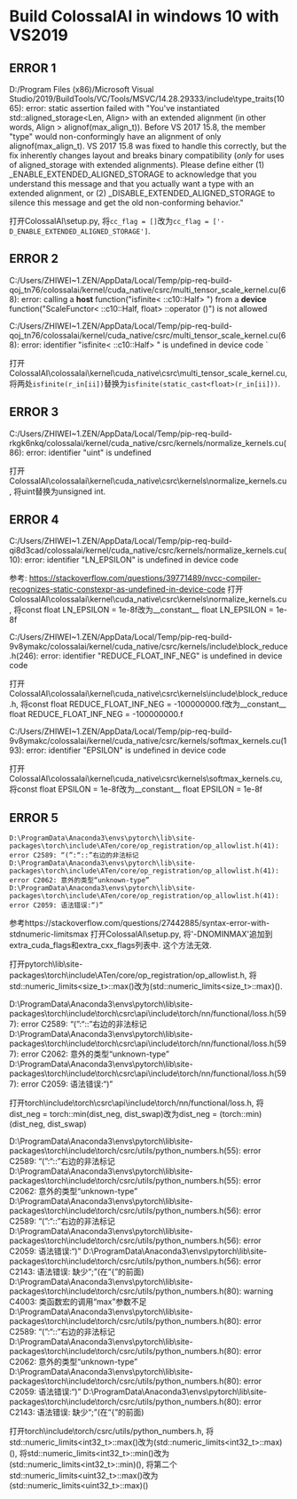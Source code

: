
# Build ColossalAI in windows 10 with VS2019

## ERROR 1

  D:/Program Files (x86)/Microsoft Visual Studio/2019/BuildTools/VC/Tools/MSVC/14.28.29333/include\type_traits(1065): error: static assertion failed with "You've instantiated std::aligned_storage<Len, Align> with an extended alignment (in other words, Align > alignof(max_align_t)). Before VS 2017 15.8, the member "type" would non-conformingly have an alignment of only alignof(max_align_t). VS 2017 15.8 was fixed to handle this correctly, but the fix inherently changes layout and breaks binary compatibility (*only* for uses of aligned_storage with extended alignments). Please define either (1) _ENABLE_EXTENDED_ALIGNED_STORAGE to acknowledge that you understand this message and that you actually want a type with an extended alignment, or (2) _DISABLE_EXTENDED_ALIGNED_STORAGE to silence this message and get the old non-conforming behavior."

打开ColossalAI\setup.py, 将`cc_flag = []`改为`cc_flag = ['-D_ENABLE_EXTENDED_ALIGNED_STORAGE']`.

## ERROR 2


  C:/Users/ZHIWEI~1.ZEN/AppData/Local/Temp/pip-req-build-qoj_tn76/colossalai/kernel/cuda_native/csrc/multi_tensor_scale_kernel.cu(68): error: calling a __host__ function("isfinite< ::c10::Half> ") from a __device__ function("ScaleFunctor< ::c10::Half, float> ::operator ()") is not allowed

  C:/Users/ZHIWEI~1.ZEN/AppData/Local/Temp/pip-req-build-qoj_tn76/colossalai/kernel/cuda_native/csrc/multi_tensor_scale_kernel.cu(68): error: identifier "isfinite< ::c10::Half> " is undefined in device code
`

打开ColossalAI\colossalai\kernel\cuda_native\csrc\multi_tensor_scale_kernel.cu, 将两处`isfinite(r_in[ii])`替换为`isfinite(static_cast<float>(r_in[ii]))`.


## ERROR 3

C:/Users/ZHIWEI~1.ZEN/AppData/Local/Temp/pip-req-build-rkgk6nkq/colossalai/kernel/cuda_native/csrc/kernels/normalize_kernels.cu(86): error: identifier "uint" is undefined

打开ColossalAI\colossalai\kernel\cuda_native\csrc\kernels\normalize_kernels.cu, 将uint替换为unsigned int.

## ERROR 4

C:/Users/ZHIWEI~1.ZEN/AppData/Local/Temp/pip-req-build-qi8d3cad/colossalai/kernel/cuda_native/csrc/kernels/normalize_kernels.cu(10): error: identifier "LN_EPSILON" is undefined in device code

参考: https://stackoverflow.com/questions/39771489/nvcc-compiler-recognizes-static-constexpr-as-undefined-in-device-code
打开ColossalAI\colossalai\kernel\cuda_native\csrc\kernels\normalize_kernels.cu, 将const float LN_EPSILON = 1e-8f改为__constant__ float LN_EPSILON = 1e-8f

  C:/Users/ZHIWEI~1.ZEN/AppData/Local/Temp/pip-req-build-9v8ymakc/colossalai/kernel/cuda_native/csrc/kernels/include\block_reduce.h(246): error: identifier "REDUCE_FLOAT_INF_NEG" is undefined in device code

打开ColossalAI\colossalai\kernel\cuda_native\csrc\kernels\include\block_reduce.h, 将const float REDUCE_FLOAT_INF_NEG = -100000000.f改为__constant__ float REDUCE_FLOAT_INF_NEG = -100000000.f

  C:/Users/ZHIWEI~1.ZEN/AppData/Local/Temp/pip-req-build-9v8ymakc/colossalai/kernel/cuda_native/csrc/kernels/softmax_kernels.cu(193): error: identifier "EPSILON" is undefined in device code

打开ColossalAI\colossalai\kernel\cuda_native\csrc\kernels\softmax_kernels.cu, 将const float EPSILON = 1e-8f改为__constant__ float EPSILON = 1e-8f

## ERROR 5

    D:\ProgramData\Anaconda3\envs\pytorch\lib\site-packages\torch\include\ATen/core/op_registration/op_allowlist.h(41): error C2589: “(”:“::”右边的非法标记
    D:\ProgramData\Anaconda3\envs\pytorch\lib\site-packages\torch\include\ATen/core/op_registration/op_allowlist.h(41): error C2062: 意外的类型“unknown-type”
    D:\ProgramData\Anaconda3\envs\pytorch\lib\site-packages\torch\include\ATen/core/op_registration/op_allowlist.h(41): error C2059: 语法错误:“)”

参考https://stackoverflow.com/questions/27442885/syntax-error-with-stdnumeric-limitsmax
打开ColossalAI\setup.py, 将'-DNOMINMAX'追加到extra_cuda_flags和extra_cxx_flags列表中. 这个方法无效.

打开pytorch\lib\site-packages\torch\include\ATen/core/op_registration/op_allowlist.h, 将std::numeric_limits<size_t>::max()改为(std::numeric_limits<size_t>::max)().

  D:\ProgramData\Anaconda3\envs\pytorch\lib\site-packages\torch\include\torch\csrc\api\include\torch/nn/functional/loss.h(597): error C2589: “(”:“::”右边的非法标记
  D:\ProgramData\Anaconda3\envs\pytorch\lib\site-packages\torch\include\torch\csrc\api\include\torch/nn/functional/loss.h(597): error C2062: 意外的类型“unknown-type”
  D:\ProgramData\Anaconda3\envs\pytorch\lib\site-packages\torch\include\torch\csrc\api\include\torch/nn/functional/loss.h(597): error C2059: 语法错误:“)”

打开torch\include\torch\csrc\api\include\torch/nn/functional/loss.h, 将dist_neg = torch::min(dist_neg, dist_swap)改为dist_neg = (torch::min)(dist_neg, dist_swap)

  D:\ProgramData\Anaconda3\envs\pytorch\lib\site-packages\torch\include\torch/csrc/utils/python_numbers.h(55): error C2589: “(”:“::”右边的非法标记
  D:\ProgramData\Anaconda3\envs\pytorch\lib\site-packages\torch\include\torch/csrc/utils/python_numbers.h(55): error C2062: 意外的类型“unknown-type”
  D:\ProgramData\Anaconda3\envs\pytorch\lib\site-packages\torch\include\torch/csrc/utils/python_numbers.h(56): error C2589: “(”:“::”右边的非法标记
  D:\ProgramData\Anaconda3\envs\pytorch\lib\site-packages\torch\include\torch/csrc/utils/python_numbers.h(56): error C2059: 语法错误:“)”
  D:\ProgramData\Anaconda3\envs\pytorch\lib\site-packages\torch\include\torch/csrc/utils/python_numbers.h(56): error C2143: 语法错误: 缺少“;”(在“{”的前面)
  D:\ProgramData\Anaconda3\envs\pytorch\lib\site-packages\torch\include\torch/csrc/utils/python_numbers.h(80): warning C4003: 类函数宏的调用“max”参数不足
  D:\ProgramData\Anaconda3\envs\pytorch\lib\site-packages\torch\include\torch/csrc/utils/python_numbers.h(80): error C2589: “(”:“::”右边的非法标记
  D:\ProgramData\Anaconda3\envs\pytorch\lib\site-packages\torch\include\torch/csrc/utils/python_numbers.h(80): error C2062: 意外的类型“unknown-type”
  D:\ProgramData\Anaconda3\envs\pytorch\lib\site-packages\torch\include\torch/csrc/utils/python_numbers.h(80): error C2059: 语法错误:“)”
  D:\ProgramData\Anaconda3\envs\pytorch\lib\site-packages\torch\include\torch/csrc/utils/python_numbers.h(80): error C2143: 语法错误: 缺少“;”(在“{”的前面)

打开torch\include\torch/csrc/utils/python_numbers.h, 将std::numeric_limits<int32_t>::max()改为(std::numeric_limits<int32_t>::max)(), 将std::numeric_limits<int32_t>::min()改为(std::numeric_limits<int32_t>::min)(), 将第二个std::numeric_limits<uint32_t>::max()改为(std::numeric_limits<uint32_t>::max)()
